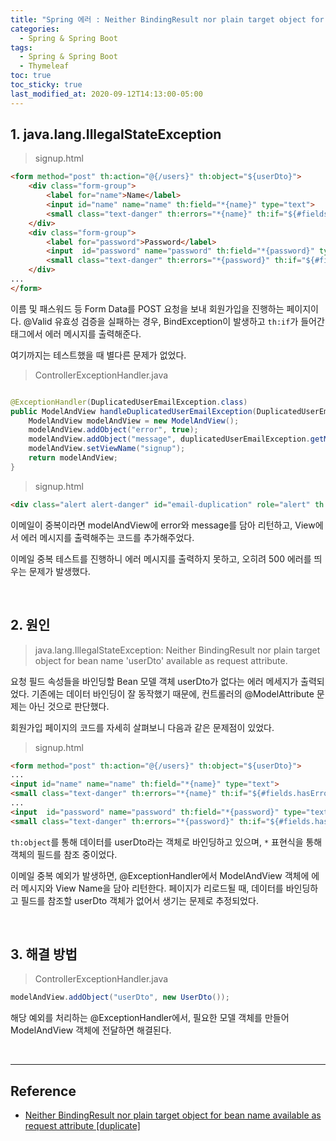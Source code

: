 ```yaml
---
title: "Spring 에러 : Neither BindingResult nor plain target object for bean name available as request attribute"
categories:
  - Spring & Spring Boot
tags:
  - Spring & Spring Boot
  - Thymeleaf
toc: true
toc_sticky: true
last_modified_at: 2020-09-12T14:13:00-05:00
---
```


## 1. java.lang.IllegalStateException

> signup.html

```html
<form method="post" th:action="@{/users}" th:object="${userDto}">
    <div class="form-group">
        <label for="name">Name</label>
        <input id="name" name="name" th:field="*{name}" type="text">
        <small class="text-danger" th:errors="*{name}" th:if="${#fields.hasErrors('name')}"></small>
    </div>
    <div class="form-group">
        <label for="password">Password</label>
        <input  id="password" name="password" th:field="*{password}" type="text">
        <small class="text-danger" th:errors="*{password}" th:if="${#fields.hasErrors('password')}"></small>
    </div>
...
</form>
```

이름 및 패스워드 등 Form Data를 POST 요청을 보내 회원가입을 진행하는 페이지이다. @Valid 유효성 검증을 실패하는 경우, BindException이 발생하고 ``th:if``가 들어간 태그에서 에러 메시지를 출력해준다.

여기까지는 테스트했을 때 별다른 문제가 없었다.

> ControllerExceptionHandler.java

```java

@ExceptionHandler(DuplicatedUserEmailException.class)
public ModelAndView handleDuplicatedUserEmailException(DuplicatedUserEmailException duplicatedUserEmailException) {
    ModelAndView modelAndView = new ModelAndView();
    modelAndView.addObject("error", true);
    modelAndView.addObject("message", duplicatedUserEmailException.getMessage());
    modelAndView.setViewName("signup");
    return modelAndView;
}
```

> signup.html

```html
<div class="alert alert-danger" id="email-duplication" role="alert" th:if="${error}" th:text="${message}"></div>
```

이메일이 중복이라면 modelAndView에 error와 message를 담아 리턴하고, View에서 에러 메시지를 출력해주는 코드를 추가해주었다.

이메일 중복 테스트를 진행하니 에러 메시지를 출력하지 못하고, 오히려 500 에러를 띄우는 문제가 발생했다.

<br>

## 2. 원인

> java.lang.IllegalStateException: Neither BindingResult nor plain target object for bean name 'userDto' available as request attribute.

요청 필드 속성들을 바인딩할 Bean 모델 객체 userDto가 없다는 에러 메세지가 출력되었다. 기존에는 데이터 바인딩이 잘 동작했기 때문에, 컨트롤러의 @ModelAttribute 문제는 아닌 것으로 판단했다.

회원가입 페이지의 코드를 자세히 살펴보니 다음과 같은 문제점이 있었다.

> signup.html

```html
<form method="post" th:action="@{/users}" th:object="${userDto}">
...
<input id="name" name="name" th:field="*{name}" type="text">
<small class="text-danger" th:errors="*{name}" th:if="${#fields.hasErrors('name')}"></small>
...
<input  id="password" name="password" th:field="*{password}" type="text">
<small class="text-danger" th:errors="*{password}" th:if="${#fields.hasErrors('password')}"></small>
```

``th:object``를 통해 데이터를 userDto라는 객체로 바인딩하고 있으며, ``*`` 표현식을 통해 객체의 필드를 참조 중이었다.

이메일 중복 예외가 발생하면, @ExceptionHandler에서 ModelAndView 객체에 에러 메시지와 View Name을 담아 리턴한다. 페이지가 리로드될 때, 데이터를 바인딩하고 필드를 참조할 userDto 객체가 없어서 생기는 문제로 추정되었다.

<br>

## 3. 해결 방법

> ControllerExceptionHandler.java

```java
modelAndView.addObject("userDto", new UserDto());
```

해당 예외를 처리하는 @ExceptionHandler에서, 필요한 모델 객체를 만들어 ModelAndView 객체에 전달하면 해결된다.

<br>

---

## Reference

* [Neither BindingResult nor plain target object for bean name available as request attribute [duplicate]](https://stackoverflow.com/questions/8781558/neither-bindingresult-nor-plain-target-object-for-bean-name-available-as-request)
